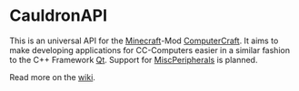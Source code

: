 CauldronAPI
===========

This is an universal API for the [Minecraft](http://minecraft.net/)-Mod [ComputerCraft](http://computercraft.info/). It aims to make developing applications for CC-Computers easier in a similar fashion to the C++ Framework [Qt](http://qt-project.org/). Support for [MiscPeripherals](http://www.computercraft.info/forums2/index.php?/topic/4587-cc15mc147-miscperipherals-31/) is planned.

Read more on the [wiki](https://github.com/danielp1000/CauldronAPI/wiki).
